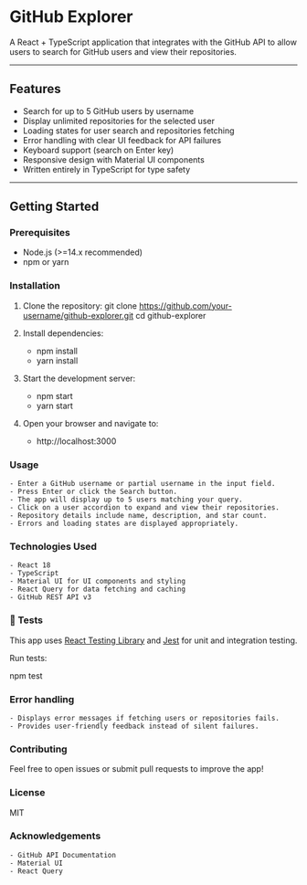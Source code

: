 # GitHub Explorer

A React + TypeScript application that integrates with the GitHub API to allow users to search for GitHub users and view their repositories.

---

## Features

- Search for up to 5 GitHub users by username
- Display unlimited repositories for the selected user
- Loading states for user search and repositories fetching
- Error handling with clear UI feedback for API failures
- Keyboard support (search on Enter key)
- Responsive design with Material UI components
- Written entirely in TypeScript for type safety

---

## Getting Started

### Prerequisites

- Node.js (>=14.x recommended)
- npm or yarn

### Installation

1. Clone the repository:
   git clone https://github.com/your-username/github-explorer.git
   cd github-explorer

2. Install dependencies:
   - npm install
   - yarn install
  
3. Start the development server:
   - npm start
   - yarn start

4. Open your browser and navigate to:
   - http://localhost:3000

### Usage

    - Enter a GitHub username or partial username in the input field.
    - Press Enter or click the Search button.
    - The app will display up to 5 users matching your query.
    - Click on a user accordion to expand and view their repositories.
    - Repository details include name, description, and star count.
    - Errors and loading states are displayed appropriately.

### Technologies Used

    - React 18
    - TypeScript
    - Material UI for UI components and styling
    - React Query for data fetching and caching
    - GitHub REST API v3

### 🧪 Tests

This app uses [React Testing Library](https://testing-library.com/) and [Jest](https://jestjs.io/) for unit and integration testing.

Run tests:

npm test

### Error handling

    - Displays error messages if fetching users or repositories fails.
    - Provides user-friendly feedback instead of silent failures.

### Contributing

Feel free to open issues or submit pull requests to improve the app!

### License

MIT

### Acknowledgements

    - GitHub API Documentation
    - Material UI
    - React Query